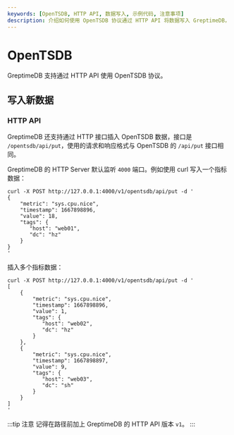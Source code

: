 ```yaml
---
keywords: [OpenTSDB, HTTP API, 数据写入, 示例代码, 注意事项]
description: 介绍如何使用 OpenTSDB 协议通过 HTTP API 将数据写入 GreptimeDB，包括示例代码和注意事项。
---
```


# OpenTSDB

GreptimeDB 支持通过 HTTP API 使用 OpenTSDB 协议。

## 写入新数据

### HTTP API

GreptimeDB 还支持通过 HTTP 接口插入 OpenTSDB 数据，接口是 `/opentsdb/api/put`，使用的请求和响应格式与 OpenTSDB 的 `/api/put` 接口相同。

GreptimeDB 的 HTTP Server 默认监听 `4000` 端口。例如使用 curl 写入一个指标数据：

```shell
curl -X POST http://127.0.0.1:4000/v1/opentsdb/api/put -d '
{
    "metric": "sys.cpu.nice",
    "timestamp": 1667898896,
    "value": 18,
    "tags": {
       "host": "web01",
       "dc": "hz"
    }
}
'
```

插入多个指标数据：

```shell
curl -X POST http://127.0.0.1:4000/v1/opentsdb/api/put -d '
[
    {
        "metric": "sys.cpu.nice",
        "timestamp": 1667898896,
        "value": 1,
        "tags": {
           "host": "web02",
           "dc": "hz"
        }
    },
    {
        "metric": "sys.cpu.nice",
        "timestamp": 1667898897,
        "value": 9,
        "tags": {
           "host": "web03",
           "dc": "sh"
        }
    }
]
'
```

:::tip 注意
记得在路径前加上 GreptimeDB 的 HTTP API 版本 `v1`。
:::
